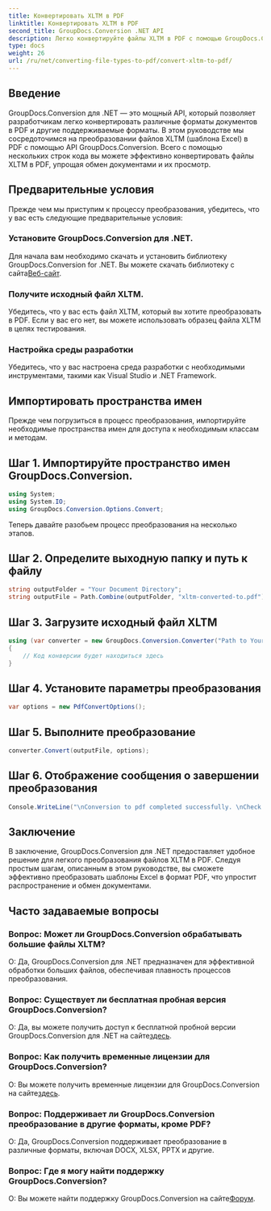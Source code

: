 ```yaml
---
title: Конвертировать XLTM в PDF
linktitle: Конвертировать XLTM в PDF
second_title: GroupDocs.Conversion .NET API
description: Легко конвертируйте файлы XLTM в PDF с помощью GroupDocs.Conversion для .NET. Оптимизируйте процесс преобразования документов.
type: docs
weight: 26
url: /ru/net/converting-file-types-to-pdf/convert-xltm-to-pdf/
---
```

## Введение
GroupDocs.Conversion для .NET — это мощный API, который позволяет разработчикам легко конвертировать различные форматы документов в PDF и другие поддерживаемые форматы. В этом руководстве мы сосредоточимся на преобразовании файлов XLTM (шаблона Excel) в PDF с помощью API GroupDocs.Conversion. Всего с помощью нескольких строк кода вы можете эффективно конвертировать файлы XLTM в PDF, упрощая обмен документами и их просмотр.
## Предварительные условия
Прежде чем мы приступим к процессу преобразования, убедитесь, что у вас есть следующие предварительные условия:
### Установите GroupDocs.Conversion для .NET.
 Для начала вам необходимо скачать и установить библиотеку GroupDocs.Conversion for .NET. Вы можете скачать библиотеку с сайта[Веб-сайт](https://releases.groupdocs.com/conversion/net/).
### Получите исходный файл XLTM.
Убедитесь, что у вас есть файл XLTM, который вы хотите преобразовать в PDF. Если у вас его нет, вы можете использовать образец файла XLTM в целях тестирования.
### Настройка среды разработки
Убедитесь, что у вас настроена среда разработки с необходимыми инструментами, такими как Visual Studio и .NET Framework.

## Импортировать пространства имен
Прежде чем погрузиться в процесс преобразования, импортируйте необходимые пространства имен для доступа к необходимым классам и методам.
## Шаг 1. Импортируйте пространство имен GroupDocs.Conversion.
```csharp
using System;
using System.IO;
using GroupDocs.Conversion.Options.Convert;
```

Теперь давайте разобьем процесс преобразования на несколько этапов.
## Шаг 2. Определите выходную папку и путь к файлу
```csharp
string outputFolder = "Your Document Directory";
string outputFile = Path.Combine(outputFolder, "xltm-converted-to.pdf");
```
## Шаг 3. Загрузите исходный файл XLTM
```csharp
using (var converter = new GroupDocs.Conversion.Converter("Path to Your XLTM File"))
{
    // Код конверсии будет находиться здесь
}
```
## Шаг 4. Установите параметры преобразования
```csharp
var options = new PdfConvertOptions();
```
## Шаг 5. Выполните преобразование
```csharp
converter.Convert(outputFile, options);
```
## Шаг 6. Отображение сообщения о завершении преобразования
```csharp
Console.WriteLine("\nConversion to pdf completed successfully. \nCheck output in {0}", outputFolder);
```

## Заключение
В заключение, GroupDocs.Conversion для .NET предоставляет удобное решение для легкого преобразования файлов XLTM в PDF. Следуя простым шагам, описанным в этом руководстве, вы сможете эффективно преобразовать шаблоны Excel в формат PDF, что упростит распространение и обмен документами.
## Часто задаваемые вопросы
### Вопрос: Может ли GroupDocs.Conversion обрабатывать большие файлы XLTM?
О: Да, GroupDocs.Conversion для .NET предназначен для эффективной обработки больших файлов, обеспечивая плавность процессов преобразования.
### Вопрос: Существует ли бесплатная пробная версия GroupDocs.Conversion?
 О: Да, вы можете получить доступ к бесплатной пробной версии GroupDocs.Conversion для .NET на сайте[здесь](https://releases.groupdocs.com/).
### Вопрос: Как получить временные лицензии для GroupDocs.Conversion?
 О: Вы можете получить временные лицензии для GroupDocs.Conversion на сайте[здесь](https://purchase.groupdocs.com/temporary-license/).
### Вопрос: Поддерживает ли GroupDocs.Conversion преобразование в другие форматы, кроме PDF?
О: Да, GroupDocs.Conversion поддерживает преобразование в различные форматы, включая DOCX, XLSX, PPTX и другие.
### Вопрос: Где я могу найти поддержку GroupDocs.Conversion?
 О: Вы можете найти поддержку GroupDocs.Conversion на сайте[Форум](https://forum.groupdocs.com/c/conversion/11).